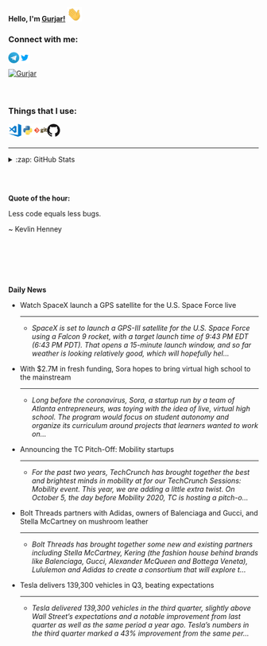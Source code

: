 #### Hello, I'm [Gurjar!](https://GurjarKing.github.io) <img src="https://raw.githubusercontent.com/ABSphreak/ABSphreak/master/gifs/Hi.gif" width="30px"></h2>


### Connect with me:

[<img align="left" alt="Gurjar | Telegram" width="22px" src="https://raw.githubusercontent.com/github/explore/80688e429a7d4ef2fca1e82350fe8e3517d3494d/topics/telegram/telegram.png" />][Telegram]
[<img align="left" alt="Gurjar | Twitter" width="22px" src="https://raw.githubusercontent.com/github/explore/80688e429a7d4ef2fca1e82350fe8e3517d3494d/topics/twitter/twitter.png" />][Twitter]
<br >
<br >
<a href="https://github.com/GurjarKing"><img src="https://komarev.com/ghpvc/?username=GurjarKing" alt="Gurjar" /></a> <br />
<br />
<br />
<!-- <br >

![](https://visitor-badge.glitch.me/badge?page_id=GurjarKing)

<br /> -->

### Things that I use:

[<img align="left" alt="Visual Studio Code" width="26px" src="https://raw.githubusercontent.com/github/explore/80688e429a7d4ef2fca1e82350fe8e3517d3494d/topics/visual-studio-code/visual-studio-code.png" />][VSCode]
[<img align="left" alt="Python" width="26px" src="https://raw.githubusercontent.com/github/explore/80688e429a7d4ef2fca1e82350fe8e3517d3494d/topics/python/python.png" />][Python]
[<img align="left" alt="Git" width="26px" src="https://raw.githubusercontent.com/github/explore/80688e429a7d4ef2fca1e82350fe8e3517d3494d/topics/git/git.png" />][Git]
[<img align="left" alt="GitHub" width="26px" src="https://raw.githubusercontent.com/github/explore/78df643247d429f6cc873026c0622819ad797942/topics/github/github.png" />][Github]

<br />
<br />

---
<details>
  <summary>:zap: GitHub Stats</summary>

<img align="left" alt="Gurjar's Github Stats" src="https://github-readme-stats.vercel.app/api?username=GurjarKing&show_icons=true&hide_border=true&count_private=true&include_all_commit=true&theme=algolia" />

</details>

<!-- ### 🔔 My latest tweet
<a href="https://twitter.com/Gurjar_King43" target="_blank">
	<img src="https://github.com/GurjarKing/GurjarKing/raw/master/tweet.png" width="70%" align="center" alt="Click to view on Twitter" title="My latest tweet, as an image"/>
</a> -->
<br>

<pre>

</pre>

**Quote of the hour:**

Less code equals less bugs.

~ Kevlin Henney
<pre>

</pre>
<br>
<pre>


</pre>
<strong>Daily News</strong>
  
  - Watch SpaceX launch a GPS satellite for the U.S. Space Force live
     <hr/>
     
      - *SpaceX is set to launch a GPS-III satellite for the U.S. Space Force using a Falcon 9 rocket, with a target launch time of 9:43 PM EDT (6:43 PM PDT). That opens a 15-minute launch window, and so far weather is looking relatively good, which will hopefully hel…*
     
  - With $2.7M in fresh funding, Sora hopes to bring virtual high school to the mainstream
      <hr/>
      
      - *Long before the coronavirus, Sora, a startup run by a team of Atlanta entrepreneurs, was toying with the idea of live, virtual high school. The program would focus on student autonomy and organize its curriculum around projects that learners wanted to work on…*
      
  - Announcing the TC Pitch-Off: Mobility startups
      <hr/>
      
      - *For the past two years, TechCrunch has brought together the best and brightest minds in mobility at for our TechCrunch Sessions: Mobility event. This year, we are adding a little extra twist. On October 5, the day before Mobility 2020, TC is hosting a pitch-o…*
      
  - Bolt Threads partners with Adidas, owners of Balenciaga and Gucci, and Stella McCartney on mushroom leather
      <hr/>
      
      - *Bolt Threads has brought together some new and existing partners including Stella McCartney, Kering (the fashion house behind brands like Balenciaga, Gucci, Alexander McQueen and Bottega Veneta), Lululemon and Adidas to create a consortium that will explore t…*
       
  - Tesla delivers 139,300 vehicles in Q3, beating expectations
      <hr/>
       
       - *Tesla delivered 139,300 vehicles in the third quarter, slightly above Wall Street’s expectations and a notable improvement from last quarter as well as the same period a year ago. Tesla’s numbers in the third quarter marked a 43% improvement from the same per…*
      

<br />

[VSCode]: https://code.visualstudio.com/
[Python]: https://www.python.org/
[Git]: https://git-scm.com/
[Github]: https://github.com/
[Telegram]: https://t.me/Gurjar_King/
[Twitter]: https://twitter.com/Gurjar_King43/
